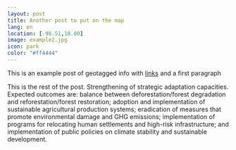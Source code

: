 ```yaml
--- 
layout: post 
title: Another post to put on the map
lang: en
location: [-98.51,18.00]
image: example2.jpg
icon: park
color: "#ff4444"
--- 
```


<p>
	This is an example post of geotagged info with <a href="http://blogs.ei.columbia.edu/2012/06/26/mexicos-climate-change-law/">links</a> and a first paragraph
</p>
<p >
	This is the rest of the post. Strengthening of strategic adaptation capacities. Expected outcomes are: balance between deforestation/forest degradation and reforestation/forest restoration; adoption and implementation of sustainable agricultural production systems; eradication of measures that promote environmental damage and GHG emissions; implementation of programs for relocating human settlements and high-risk infrastructure; and implementation of public policies on climate stability and sustainable development.
</p>

